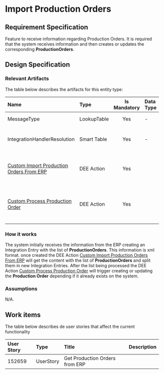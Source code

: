 # Import Production Orders 

## Requirement Specification

Feature to receive information regarding Production Orders. It is required that the system receives information and then creates or updates the corresponding **ProductionOrders**.

## Design Specification

### Relevant Artifacts
The table below describes the artifacts for this entity type:

| Name                            | Type        | Is Mandatory | Data Type      | Description  |
| :------------------------------ | :---------- | :----------: | :------------- | :----------- |
| MessageType                     | LookupTable |      Yes     |       -        | Type of the Integration         
| IntegrationHandlerResolution    | Smart Table |      Yes     |       -        | Used to resolve the integration handler
| [Custom Import Production Orders From ERP](/AMSOsram/techspec>artifacts>deeactions>CustomImportProductionOrdersFromERP) | DEE Action | Yes | | ction used to Imports Production Order From ERP. |
| [Custom Process Production Order](/AMSOsram/techspec>artifacts>deeactions>CustomProcessProductionOrder) | DEE Action | Yes |  | Action used to Create or Update a Production Order From ERP. |

### How it works
The system initially receives the information from the ERP creating an Integration Entry with the list of **ProductionOrders**. This information is xml format. once created the DEE Action [Custom Import Production Orders From ERP](/AMSOsram/techspec>artifacts>deeactions>CustomImportProductionOrdersFromERP) will get the content with the list of **ProductionOrders** and split them in new Integration Entries. After the list being processed the DEE Action [Custom Process Production Order](/AMSOsram/techspec>artifacts>deeactions>CustomProcessProductionOrder) will trigger creating or updating the **Production Order** depending if it already exists on the system.

### Assumptions
N/A.

## Work items

The table below describes de user stories that affect the current functionality

| User Story |  Type     |          Title                | Description |
| :--------- | :-------- | :---------------------------- | :---------- | 
|   152659   | UserStory | Get Production Orders from ERP|             |
